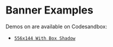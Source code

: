# Banner Examples

Demos on are available on Codesandbox:

- [`556x144 With Box Shadow`](https://2u7i9.csb.app/)
